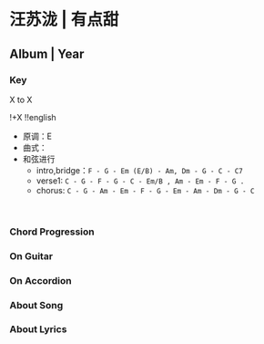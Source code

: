 # 汪苏泷 | 有点甜
## Album | Year

### Key
X to X
&nbsp;

!+X
!!english

- 原调：E
- 曲式：
- 和弦进行
    - intro,bridge：`F - G - Em (E/B) - Am, Dm - G - C - C7`
    - verse1: `C - G - F - G - C - Em/B , Am - Em - F - G .`
    - chorus: `C - G - Am - Em - F - G - Em - Am - Dm - G - C`



&nbsp;&nbsp;

### Chord Progression


### On Guitar


### On Accordion


### About Song


### About Lyrics
